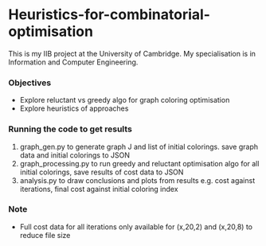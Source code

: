 # Heuristics-for-combinatorial-optimisation

This is my IIB project at the University of Cambridge. My specialisation is in Information and Computer Engineering. 

### Objectives 
- Explore reluctant vs greedy algo for graph coloring optimisation
- Explore heuristics of approaches

### Running the code to get results
1. graph_gen.py to generate graph J and list of initial colorings. save graph data and initial colorings to JSON
2. graph_processing.py to run greedy and reluctant optimisation algo for all initial colorings, save results of cost data to JSON
3. analysis.py to draw conclusions and plots from results e.g. cost against iterations, final cost against initial coloring index 

### Note
- Full cost data for all iterations only available for (x,20,2) and (x,20,8) to reduce file size